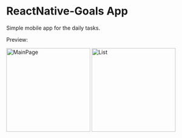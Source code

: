 # ReactNative-Goals App
Simple mobile app for the daily tasks.

Preview:

<img width="221" alt="MainPage" src="https://user-images.githubusercontent.com/63909504/167155439-d82e1bc9-7297-492e-be16-141722ad487c.png">        <img width="221" alt="List" src="https://user-images.githubusercontent.com/63909504/167154327-6abf7f86-25a5-4ba4-8d97-6bc7005a1dc7.png">




